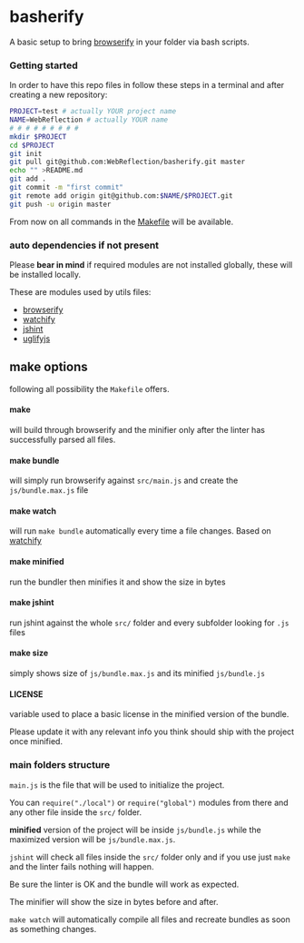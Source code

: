 # basherify

A basic setup to bring [browserify](https://github.com/substack/node-browserify#browserify) in your folder via bash scripts.

### Getting started

In order to have this repo files in follow these steps in a terminal and after creating a new repository:
```bash
PROJECT=test # actually YOUR project name
NAME=WebReflection # actually YOUR name
# # # # # # # # #
mkdir $PROJECT
cd $PROJECT
git init
git pull git@github.com:WebReflection/basherify.git master
echo "" >README.md
git add .
git commit -m "first commit"
git remote add origin git@github.com:$NAME/$PROJECT.git
git push -u origin master
```
From now on all commands in the [Makefile](Makefile) will be available.


### auto dependencies if not present
Please **bear in mind** if required modules are not installed globally, these will be installed locally.

These are modules used by utils files:

  * [browserify](https://github.com/substack/node-browserify#browserify)
  * [watchify](https://github.com/substack/watchify#watchify)
  * [jshint](https://github.com/jshint/jshint/#jshint-a-static-code-analysis-tool-for-javascript)
  * [uglifyjs](https://github.com/mishoo/UglifyJS#uglifyjs--a-javascript-parsercompressorbeautifier)

## make options
following all possibility the `Makefile` offers.


#### make
will build through browserify and the minifier only after the linter has successfully parsed all files.

#### make bundle
will simply run browserify against `src/main.js` and create the `js/bundle.max.js` file

#### make watch
will run `make bundle` automatically every time a file changes. Based on [watchify](https://github.com/substack/watchify#watchify)

#### make minified
run the bundler then minifies it and show the size in bytes

#### make jshint
run jshint against the whole `src/` folder and every subfolder looking for `.js` files

#### make size
simply shows size of `js/bundle.max.js` and its minified `js/bundle.js`

#### LICENSE
variable used to place a basic license in the minified version of the bundle.

Please update it with any relevant info you think should ship with the project once minified.



### main folders structure
`main.js` is the file that will be used to initialize the project.

You can `require("./local")` or `require("global")` modules from there and any other file inside the `src/` folder.

**minified** version of the project will be inside `js/bundle.js` while the maximized version will be `js/bundle.max.js`.

`jshint` will check all files inside the `src/` folder only and if you use just `make` and the linter fails nothing will happen.

Be sure the linter is OK and the bundle will work as expected.

The minifier will show the size in bytes before and after.

`make watch` will automatically compile all files and recreate bundles as soon as something changes.